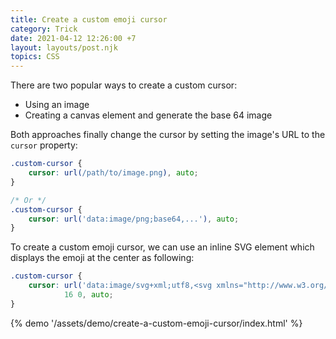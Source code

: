 ```yaml
---
title: Create a custom emoji cursor
category: Trick
date: 2021-04-12 12:26:00 +7
layout: layouts/post.njk
topics: CSS
---
```


There are two popular ways to create a custom cursor:

-   Using an image
-   Creating a canvas element and generate the base 64 image

Both approaches finally change the cursor by setting the image's URL to the `cursor` property:

```css
.custom-cursor {
    cursor: url(/path/to/image.png), auto;
}

/* Or */
.custom-cursor {
    cursor: url('data:image/png;base64,...'), auto;
}
```

To create a custom emoji cursor, we can use an inline SVG element which displays the emoji at the center as following:

```css
.custom-cursor {
    cursor: url('data:image/svg+xml;utf8,<svg xmlns="http://www.w3.org/2000/svg" width="48" height="48" viewport="0 0 48 48" style="fill:black;font-size:24px"><text y="50%">🚀</text></svg>')
            16 0, auto;
}
```

{% demo '/assets/demo/create-a-custom-emoji-cursor/index.html' %}
